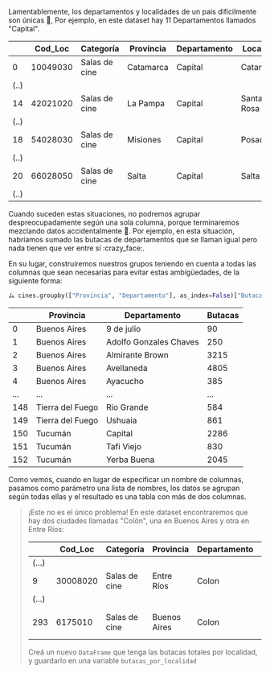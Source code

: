 Lamentablemente, los departamentos y localidades de un país difícilmente son únicas :facepalm:, Por ejemplo, en este dataset hay 11 Departamentos llamados "Capital". 

||Cod_Loc|Categoría|Provincia|Departamento|Localidad|Nombre|
|---|---|---|---|---|---|---|
|0|10049030|Salas de cine|Catamarca|Capital|Catamarca|Cinemacenter
|(..)|
|14|42021020|Salas de cine|La Pampa|Capital|Santa Rosa|Milenium
|(..)|
|18|54028030|Salas de cine|Misiones|Capital|Posadas|Del Conocimiento
|(..)|
|20|66028050|Salas de cine|Salta|Capital|Salta|El Teatrino
|(..)|



Cuando suceden estas situaciones, no podremos agrupar despreocupadamente según una sola columna, porque terminaremos mezclando datos accidentalmente 🙅. Por ejemplo, en esta situación, habríamos sumado las butacas de departamentos que se llaman igual pero nada tienen que ver entre sí :crazy_face:. 

En su lugar, construiremos nuestros grupos teniendo en cuenta a todas las columnas que sean necesarias para evitar estas ambigüedades, de la siguiente forma: 

```python
ム cines.groupby(["Provincia", "Departamento"], as_index=False)["Butacas"].sum()
```
||Provincia |Departamento |Butacas|
|---|---|---|---|
|0 |Buenos Aires |9 de julio |90
|1 |Buenos Aires |Adolfo Gonzales Chaves |250
|2 |Buenos Aires |Almirante Brown |3215
|3 |Buenos Aires |Avellaneda |4805
|4 |Buenos Aires |Ayacucho |385
|... |... |... |...
|148 |Tierra del Fuego |Rio Grande |584
|149 |Tierra del Fuego |Ushuaia |861
|150 |Tucumán |Capital |2286
|151 |Tucumán |Tafi Viejo |830
|152 |Tucumán |Yerba Buena |2045
 
Como vemos, cuando en lugar de especificar un nombre de columnas, pasamos como parámetro una lista de nombres, los datos se agrupan según todas ellas y el resultado es una tabla con más de dos columnas. 
 
> ¡Este no es el único problema! En este dataset encontraremos que hay dos ciudades llamadas "Colón", una en Buenos Aires y otra en Entre Ríos: 
> 
> ||Cod_Loc|Categoría|Provincia|Departamento|Localidad|Nombre|
> |---|---|---|---|---|---|---|
> |(...)|
> |9|30008020|Salas de cine|Entre Ríos|Colon|Colón|Starlight
> |(...)|
> |293|6175010|Salas de cine|Buenos Aires|Colon|Colón|Cine Teatro Colon
>
> Creá un nuevo `DataFrame` que tenga las butacas totales por localidad, y guardarlo en una variable `butacas_por_localidad` 
